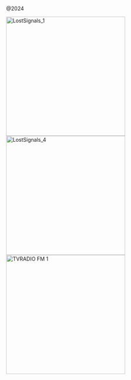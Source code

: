 @2024

<img width="324" alt="LostSignals_1" src="https://github.com/user-attachments/assets/3a8be95a-42c0-4aaa-b63e-1ceb24cfec31" />
<div></div><div></div>
<img width="324" alt="LostSignals_4" src="https://github.com/user-attachments/assets/0dfa0708-c1a0-4051-8530-6539e74a2b37" />
<div></div><div></div>
<img width="324" alt="TVRADIO FM 1" src="https://github.com/user-attachments/assets/bd1e6a54-c902-46ea-b2ef-520e63e857fa" />
